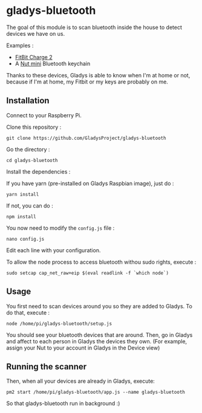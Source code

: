 # gladys-bluetooth 

The goal of this module is to scan bluetooth inside the house to detect devices we have on us.

Examples :

- [FitBit Charge 2](https://www.amazon.fr/gp/product/B01KSX392O/ref=as_li_qf_sp_asin_il_tl?ie=UTF8&tag=gladproj-21&camp=1642&creative=6746&linkCode=as2&creativeASIN=B01KSX392O&linkId=3178477ad8485c87c4739c225618691f)
- A [Nut mini](https://www.amazon.fr/gp/product/B01AUNMQMG/ref=as_li_qf_sp_asin_il_tl?ie=UTF8&tag=gladproj-21&camp=1642&creative=6746&linkCode=as2&creativeASIN=B01AUNMQMG&linkId=a6bb1c4769490a11a30d5a6b1e88c493) Bluetooth keychain

Thanks to these devices, Gladys is able to know when I'm at home or not, because if I'm at home, my Fitbit or my keys are probably on me. 

## Installation

Connect to your Raspberry Pi. 

Clone this repository : 

```
git clone https://github.com/GladysProject/gladys-bluetooth
```

Go the directory :

```
cd gladys-bluetooth
```

Install the dependencies : 

If you have yarn (pre-installed on Gladys Raspbian image), just do :

```
yarn install
```

If not, you can do :

```
npm install
```

You now need to modify the `config.js` file :

```
nano config.js
```

Edit each line with your configuration.

To allow the node process to access bluetooth withou sudo rights, execute : 

```
sudo setcap cap_net_raw+eip $(eval readlink -f `which node`)
```

## Usage

You first need to scan devices around you so they are added to Gladys. To do that, execute : 

```
node /home/pi/gladys-bluetooth/setup.js
```

You should see your bluetooth devices that are around. Then, go in Gladys and affect to each person in Gladys the devices they own. (For example, assign your Nut to your account in Gladys in the Device view)

## Running the scanner

Then, when all your devices are already in Gladys, execute:

```
pm2 start /home/pi/gladys-bluetooth/app.js --name gladys-bluetooth
```

So that gladys-bluetooth run in background :)